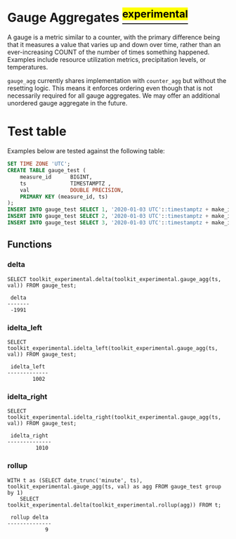 # Gauge Aggregates [<sup><mark>experimental</mark></sup>](/docs/README.md#tag-notes)

A gauge is a metric similar to a counter, with the primary difference being
that it measures a value that varies up and down over time, rather than an
ever-increasing COUNT of the number of times something happened.
Examples include resource utilization metrics, precipitation levels,
or temperatures.

`gauge_agg` currently shares implementation with `counter_agg` but without the
resetting logic.  This means it enforces ordering even though that is not
necessarily required for all gauge aggregates.  We may offer an additional
unordered gauge aggregate in the future.

# Test table

Examples below are tested against the following table:

```SQL ,non-transactional
SET TIME ZONE 'UTC';
CREATE TABLE gauge_test (
    measure_id      BIGINT,
    ts              TIMESTAMPTZ ,
    val             DOUBLE PRECISION,
    PRIMARY KEY (measure_id, ts)
);
INSERT INTO gauge_test SELECT 1, '2020-01-03 UTC'::timestamptz + make_interval(days=>v), v + 1000 FROM generate_series(1,10) v;
INSERT INTO gauge_test SELECT 2, '2020-01-03 UTC'::timestamptz + make_interval(days=>v), v + 2000 FROM generate_series(1,10) v;
INSERT INTO gauge_test SELECT 3, '2020-01-03 UTC'::timestamptz + make_interval(days=>v), v + 3000 FROM generate_series(1,10) v;
```

## Functions

### delta

```SQL, publish(delta)
SELECT toolkit_experimental.delta(toolkit_experimental.gauge_agg(ts, val)) FROM gauge_test;
```

```output, publish
 delta
-------
 -1991
```

### idelta_left

```SQL, publish(idelta_left)
SELECT toolkit_experimental.idelta_left(toolkit_experimental.gauge_agg(ts, val)) FROM gauge_test;
```

```output, publish
 idelta_left
-------------
        1002
```

### idelta_right

```SQL, publish(idelta_right)
SELECT toolkit_experimental.idelta_right(toolkit_experimental.gauge_agg(ts, val)) FROM gauge_test;
```

```output, publish
 idelta_right
--------------
         1010
```

### rollup

```SQL, publish(rollup)
WITH t as (SELECT date_trunc('minute', ts), toolkit_experimental.gauge_agg(ts, val) as agg FROM gauge_test group by 1)
    SELECT toolkit_experimental.delta(toolkit_experimental.rollup(agg)) FROM t;
```

```output, publish
 rollup delta
--------------
            9
```
